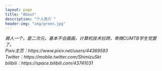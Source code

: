 ```yaml
---
layout: page
title: "About"
description: "个人简介 " 
header-img: "img/green.jpg"
---
```

<article><em>
    屑人一个，是二次元，基本不会画画，计算机技术拉跨，卑微CUMTB学生党罢了。<br/>
    Pixiv主页：https://www.pixiv.net/users/44369593<br/>
    Twitter：https://mobile.twitter.com/ShimizuSkt<br/>
    bilibili：https://space.bilibili.com/43741031
</em></article>






